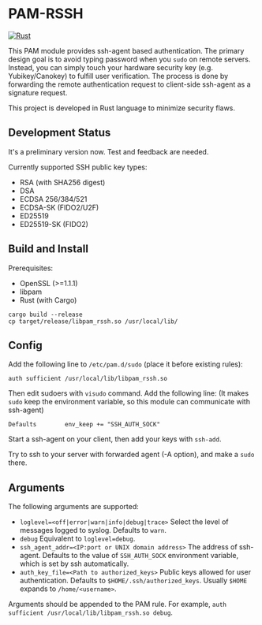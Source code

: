 # PAM-RSSH

[![Rust](https://github.com/z4yx/pam_rssh/actions/workflows/rust.yml/badge.svg)](https://github.com/z4yx/pam_rssh/actions/workflows/rust.yml)

This PAM module provides ssh-agent based authentication. The primary design goal is to avoid typing password when you `sudo` on remote servers. Instead, you can simply touch your hardware security key (e.g. Yubikey/Canokey) to fulfill user verification. The process is done by forwarding the remote authentication request to client-side ssh-agent as a signature request.

This project is developed in Rust language to minimize security flaws.

## Development Status

It's a preliminary version now. Test and feedback are needed.

Currently supported SSH public key types:
- RSA (with SHA256 digest)
- DSA
- ECDSA 256/384/521
- ECDSA-SK (FIDO2/U2F)
- ED25519
- ED25519-SK (FIDO2)

## Build and Install

Prerequisites:

- OpenSSL (>=1.1.1) 
- libpam
- Rust (with Cargo)

```
cargo build --release
cp target/release/libpam_rssh.so /usr/local/lib/
```

## Config

Add the following line to `/etc/pam.d/sudo` (place it before existing rules):

```
auth sufficient /usr/local/lib/libpam_rssh.so
```

Then edit sudoers with `visudo` command. Add the following line: (It makes `sudo` keep the environment variable, so this module can communicate with ssh-agent)
```
Defaults        env_keep += "SSH_AUTH_SOCK"
```


Start a ssh-agent on your client, then add your keys with `ssh-add`. 

Try to ssh to your server with forwarded agent (-A option), and make a `sudo` there. 

## Arguments

The following arguments are supported:

- `loglevel=<off|error|warn|info|debug|trace>` Select the level of messages logged to syslog. Defaults to `warn`.
- `debug` Equivalent to `loglevel=debug`. 
- `ssh_agent_addr=<IP:port or UNIX domain address>` The address of ssh-agent. Defaults to the value of `SSH_AUTH_SOCK` environment variable, which is set by ssh automatically.
- `auth_key_file=<Path to authorized_keys>` Public keys allowed for user authentication. Defaults to `$HOME/.ssh/authorized_keys`. Usually `$HOME` expands to `/home/<username>`.

Arguments should be appended to the PAM rule. For example, `auth sufficient /usr/local/lib/libpam_rssh.so debug`.
